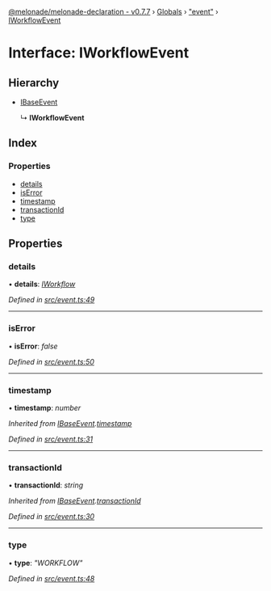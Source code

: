 [@melonade/melonade-declaration - v0.7.7](../README.md) › [Globals](../globals.md) › ["event"](../modules/_event_.md) › [IWorkflowEvent](_event_.iworkflowevent.md)

# Interface: IWorkflowEvent

## Hierarchy

* [IBaseEvent](_event_.ibaseevent.md)

  ↳ **IWorkflowEvent**

## Index

### Properties

* [details](_event_.iworkflowevent.md#details)
* [isError](_event_.iworkflowevent.md#iserror)
* [timestamp](_event_.iworkflowevent.md#timestamp)
* [transactionId](_event_.iworkflowevent.md#transactionid)
* [type](_event_.iworkflowevent.md#type)

## Properties

###  details

• **details**: *[IWorkflow](_workflow_.iworkflow.md)*

*Defined in [src/event.ts:49](https://github.com/devit-tel/melonade-declaration/blob/3679b49/src/event.ts#L49)*

___

###  isError

• **isError**: *false*

*Defined in [src/event.ts:50](https://github.com/devit-tel/melonade-declaration/blob/3679b49/src/event.ts#L50)*

___

###  timestamp

• **timestamp**: *number*

*Inherited from [IBaseEvent](_event_.ibaseevent.md).[timestamp](_event_.ibaseevent.md#timestamp)*

*Defined in [src/event.ts:31](https://github.com/devit-tel/melonade-declaration/blob/3679b49/src/event.ts#L31)*

___

###  transactionId

• **transactionId**: *string*

*Inherited from [IBaseEvent](_event_.ibaseevent.md).[transactionId](_event_.ibaseevent.md#transactionid)*

*Defined in [src/event.ts:30](https://github.com/devit-tel/melonade-declaration/blob/3679b49/src/event.ts#L30)*

___

###  type

• **type**: *"WORKFLOW"*

*Defined in [src/event.ts:48](https://github.com/devit-tel/melonade-declaration/blob/3679b49/src/event.ts#L48)*
